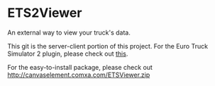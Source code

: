 ETS2Viewer
==========

An external way to view your truck's data.

This git is the server-client portion of this project. For the Euro Truck Simulator 2 plugin, please check out [this](https://github.com/Fordcars123/ETS2Viewer-Plugin).

For the easy-to-install package, please check out http://canvaselement.comxa.com/ETSViewer.zip
